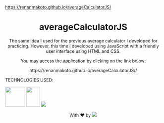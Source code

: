 https://renanmakoto.github.io/averageCalculatorJS/

<h1 align="center">averageCalculatorJS</h1>

<p align="center">The same idea I used for the previous average calculator I developed for practicing. However, this time I developed using JavaScript with a friendly user interface using HTML and CSS.</p>

<p align="center">You may access the application by clicking on the link below:</p>

<p align="center">https://renanmakoto.github.io/averageCalculatorJS//</p>


TECHNOLOGIES USED:

<a><img src="https://upload.wikimedia.org/wikipedia/commons/thumb/6/61/HTML5_logo_and_wordmark.svg/2048px-HTML5_logo_and_wordmark.svg.png" style="width: 64px; height: 64px;" /></a>
<a><img src="https://upload.wikimedia.org/wikipedia/commons/thumb/d/d5/CSS3_logo_and_wordmark.svg/1452px-CSS3_logo_and_wordmark.svg.png" style="width: 44px; height: 64px;" /></a>
<a target="_blank" href="https://developer.mozilla.org/en-US/docs/Web/JavaScript"><img src="https://upload.wikimedia.org/wikipedia/commons/thumb/6/6a/JavaScript-logo.png/64px-JavaScript-logo.png" /></a>


<p align="center">With ❤ by <img src=https://img.shields.io/badge/-dotExtension-black /> <p/>
